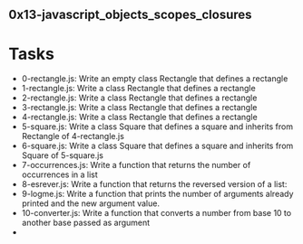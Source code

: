 ## 0x13-javascript_objects_scopes_closures

# Tasks
- 0-rectangle.js: Write an empty class Rectangle that defines a rectangle
- 1-rectangle.js: Write a class Rectangle that defines a rectangle
- 2-rectangle.js: Write a class Rectangle that defines a rectangle
- 3-rectangle.js: Write a class Rectangle that defines a rectangle
- 4-rectangle.js: Write a class Rectangle that defines a rectangle
- 5-square.js: Write a class Square that defines a square and inherits from Rectangle of 4-rectangle.js
- 6-square.js: Write a class Square that defines a square and inherits from Square of 5-square.js
- 7-occurrences.js: Write a function that returns the number of occurrences in a list
- 8-esrever.js: Write a function that returns the reversed version of a list:
- 9-logme.js: Write a function that prints the number of arguments already printed and the new argument value.
- 10-converter.js: Write a function that converts a number from base 10 to another base passed as argument
- 